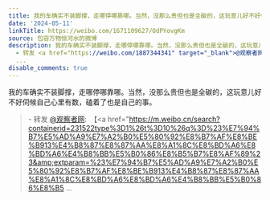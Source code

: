 ```yaml
---
title: 我的车确实不装脚撑，走哪停哪靠哪。当然，没那么贵但也是全碳的，这玩意儿好不好伺候自己心里有数，磕着了也是自己的事。 - 转发 @观察者网:&ensp;【#男孩碰倒...
date: '2024-05-11'
linkTitle: https://weibo.com/1671109627/OdPYovgKm
source: 包容万物恒河水的微博
description: 我的车确实不装脚撑，走哪停哪靠哪。当然，没那么贵但也是全碳的，这玩意儿好不好伺候自己心里有数，磕着了也是自己的事。<br><blockquote>
  - 转发 <a href="https://weibo.com/1887344341" target="_blank">@观察者网</a>: 【<a href="https://m.weibo.cn/search?containerid=231522type%3D1%26t%3D10%26q%3D%23%E7%94%B7%E5%AD%A9%E7%A2%B0%E5%80%92%E8%B7%AF%E8%BE%B913%E4%B8%87%E8%87%AA%E8%A1%8C%E8%BD%A6%E8%BD%A6%E4%B8%BB%E5%B0%86%E8%B5%B7%E8%AF%89%23&amp;extparam=%23%E7%94%B7%E5%AD%A9%E7%A2%B0%E5%80%92%E8%B7%AF%E8%BE%B913%E4%B8%87%E8%87%AA%E8%A1%8C%E8%BD%A6%E8%BD%A6%E4%B8%BB%E5%B0%86%E8%B5
  ...
disable_comments: true
---
```

我的车确实不装脚撑，走哪停哪靠哪。当然，没那么贵但也是全碳的，这玩意儿好不好伺候自己心里有数，磕着了也是自己的事。<br><blockquote> - 转发 <a href="https://weibo.com/1887344341" target="_blank">@观察者网</a>: 【<a href="https://m.weibo.cn/search?containerid=231522type%3D1%26t%3D10%26q%3D%23%E7%94%B7%E5%AD%A9%E7%A2%B0%E5%80%92%E8%B7%AF%E8%BE%B913%E4%B8%87%E8%87%AA%E8%A1%8C%E8%BD%A6%E8%BD%A6%E4%B8%BB%E5%B0%86%E8%B5%B7%E8%AF%89%23&amp;extparam=%23%E7%94%B7%E5%AD%A9%E7%A2%B0%E5%80%92%E8%B7%AF%E8%BE%B913%E4%B8%87%E8%87%AA%E8%A1%8C%E8%BD%A6%E8%BD%A6%E4%B8%BB%E5%B0%86%E8%B5 ...